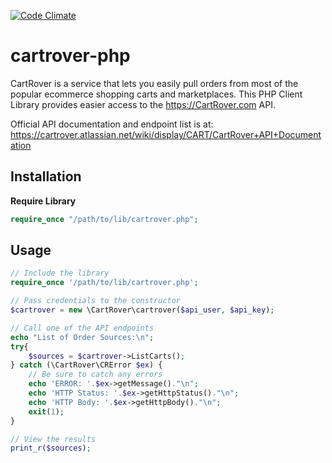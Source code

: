 [![Code Climate](https://codeclimate.com/github/CartRover/cartrover-php/badges/gpa.svg)](https://codeclimate.com/github/CartRover/cartrover-php)

# cartrover-php
CartRover is a service that lets you easily pull orders from most of the popular ecommerce shopping carts and marketplaces. This PHP Client Library provides easier access to the https://CartRover.com API.

Official API documentation and endpoint list is at: https://cartrover.atlassian.net/wiki/display/CART/CartRover+API+Documentation

Installation
------------

 **Require Library**

```php
require_once "/path/to/lib/cartrover.php";
```

Usage
-------
```php
// Include the library
require_once '/path/to/lib/cartrover.php';

// Pass credentials to the constructor
$cartrover = new \CartRover\cartrover($api_user, $api_key);

// Call one of the API endpoints
echo "List of Order Sources:\n";
try{
	$sources = $cartrover->ListCarts();
} catch (\CartRover\CRError $ex) {
	// Be sure to catch any errors
	echo 'ERROR: '.$ex->getMessage()."\n";
	echo 'HTTP Status: '.$ex->getHttpStatus()."\n";
	echo 'HTTP Body: '.$ex->getHttpBody()."\n";
	exit(1);
}

// View the results
print_r($sources);

```
